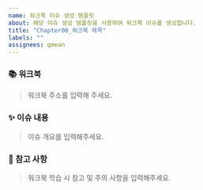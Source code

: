 ```yaml
---
name: 워크북 이슈 생성 템플릿
about: 해당 이슈 생성 템플릿을 사용하여 워크북 이슈를 생성합니다.
title: "Chapter00_워크북 제목"
labels: ""
assignees: qmean
---
```


<!-- 이슈 제목 : Chpater01_서버란 무엇인가(소켓&멀티 프로세스) -->

### 📚 워크북

> 워크북 주소를 입력해 주세요.

### ✨ 이슈 내용

> 이슈 개요를 입력해주세요.

### 📍 참고 사항

> 워크북 학습 시 참고 및 주의 사항을 입력해주세요.
